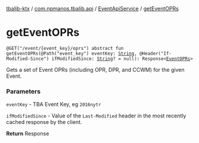 [tbalib-ktx](../../index.md) / [com.npmanos.tbalib.api](../index.md) / [EventApiService](index.md) / [getEventOPRs](./get-event-o-p-rs.md)

# getEventOPRs

`@GET("/event/{event_key}/oprs") abstract fun getEventOPRs(@Path("event_key") eventKey: `[`String`](https://kotlinlang.org/api/latest/jvm/stdlib/kotlin/-string/index.html)`, @Header("If-Modified-Since") ifModifiedSince: `[`String`](https://kotlinlang.org/api/latest/jvm/stdlib/kotlin/-string/index.html)`? = null): Response<`[`EventOPRs`](../../com.npmanos.tbalib.model/-event-o-p-rs/index.md)`>`

Gets a set of Event OPRs (including OPR, DPR, and CCWM) for the given Event.

### Parameters

`eventKey` - TBA Event Key, eg `2016nytr`

`ifModifiedSince` - Value of the `Last-Modified` header in the most recently cached response by the client.

**Return**
Response

